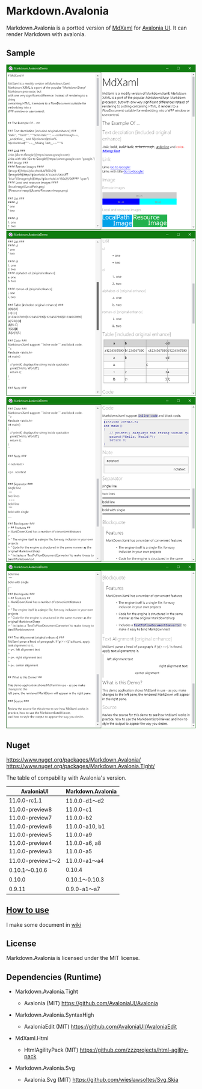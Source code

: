 # Markdown.Avalonia

Markdown.Avalonia is a portted version of [MdXaml](https://github.com/whistyun/MdXaml) for [Avalonia UI](https://www.avaloniaui.net/).
It can render Markdown with avalonia.


## Sample

![img1](docs/img.demo/scrn1.png)  
![img1](docs/img.demo/scrn2.png)  
![img1](docs/img.demo/scrn3.png)  
![img1](docs/img.demo/scrn4.png)  

## Nuget

https://www.nuget.org/packages/Markdown.Avalonia/  
https://www.nuget.org/packages/Markdown.Avalonia.Tight/

The table of compability with Avalonia's version.

| AvaloniaUI         | Markdown.Avalonia |
|--------------------|-------------------|
| 11.0.0-rc1.1       | 11.0.0-d1～d2     |
| 11.0.0-preview8    | 11.0.0-c1         |
| 11.0.0-preview7    | 11.0.0-b2         |
| 11.0.0-preview6    | 11.0.0-a10, b1    |
| 11.0.0-preview5    | 11.0.0-a9         |
| 11.0.0-preview4    | 11.0.0-a6, a8     |
| 11.0.0-preview3    | 11.0.0-a5         |
| 11.0.0-preview1～2 | 11.0.0-a1～a4     |
| 0.10.1～0.10.6     | 0.10.4            |
| 0.10.0             | 0.10.1～0.10.3    |
| 0.9.11             | 0.9.0-a1～a7      |

## [How to use](https://github.com/whistyun/Markdown.Avalonia/wiki/How-to-use)

I make some document in [wiki](https://github.com/whistyun/Markdown.Avalonia/wiki)


## License

Markdown.Avalonia is licensed under the MIT license.


## Dependencies (Runtime)

* Markdown.Avalonia.Tight
  * Avalonia (MIT) https://github.com/AvaloniaUI/Avalonia

* Markdown.Avalonia.SyntaxHigh
  * AvaloniaEdit (MIT) https://github.com/AvaloniaUI/AvaloniaEdit

* MdXaml.Html
  * HtmlAgilityPack (MIT) https://github.com/zzzprojects/html-agility-pack

* Markdown.Avalonia.Svg
  * Avalonia.Svg (MIT) https://github.com/wieslawsoltes/Svg.Skia

